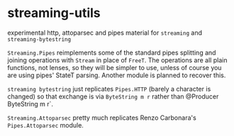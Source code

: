 # streaming-utils
experimental http, attoparsec and pipes material for `streaming` and `streaming-bytestring`

`Streaming.Pipes` reimplements some of the standard pipes splitting and joining operations with `Stream` in place of `FreeT`. The operations are all plain functions, not lenses, so they will be simpler to use, unless of course you are using pipes' StateT parsing. Another module is planned to recover this.

`streaming bytestring` just replicates `Pipes.HTTP` (barely a character is changed) so that exchange
is via `ByteString m r` rather than @Producer ByteString m r`.

`Streaming.Attoparsec` pretty much replicates Renzo Carbonara's `Pipes.Attoparsec` module.
